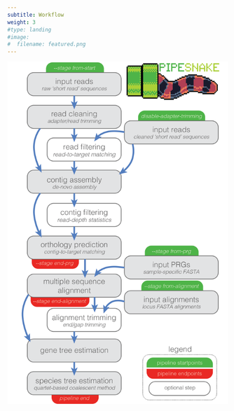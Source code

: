 ```yaml
---
subtitle: Workflow
weight: 3
#type: landing
#image:
#  filename: featured.png
---
```


![workflow](featured.png)

